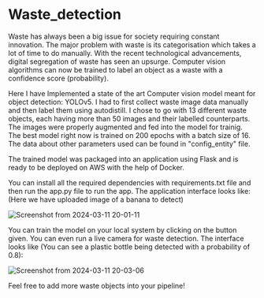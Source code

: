# Waste_detection

Waste has always been a big issue for society requiring constant innovation. The major problem with waste is its categorisation which takes a lot of time to do manually. With the recent technological advancements, digital segregation of waste has seen an upsurge. Computer vision algorithms can now be trained to label an object as a waste with a confidence score (probability). 

Here I have Implemented a state of the art Computer vision model meant for object detection: YOLOv5. I had to first collect waste image data manually and then label them using autodistill. I chose to go with 13 different waste objects, each having more than 50 images and their labelled counterparts. The images were properly augmented and fed into the model for trainig. The best model right now is trained on 200 epochs with a batch size of 16. The data about other parameters used can be found in "config_entity" file. 

The trained model was packaged into an application using Flask and is ready to be deployed on AWS with the help of Docker. 

You can install all the required dependencies with requirements.txt file and then run the app.py file to run the app. The application interface looks like:
(Here we have uploaded image of a banana to detect)

![Screenshot from 2024-03-11 20-01-11](https://github.com/shazam37/Waste_detection/assets/119686545/387b8bf1-c56c-4689-80c4-ed4ec304b932)

You can train the model on your local system by clicking on the button given. You can even run a live camera for waste detection. The interface looks like (You can see a plastic bottle being detected with a probability of 0.8): 

![Screenshot from 2024-03-11 20-03-06](https://github.com/shazam37/Waste_detection/assets/119686545/7c6fbb2f-a67e-4c90-a2bb-5049c270acc3)

Feel free to add more waste objects into your pipeline!
